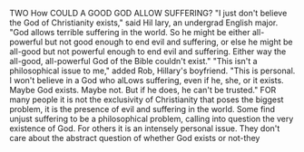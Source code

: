 TWO
How COULD A GOOD GOD
ALLOW SUFFERING?
"I just don't believe the God of Christianity exists," said Hil lary, an undergrad English major. "God allows terrible suffering in the world. So he might be either all-powerful but not good enough to end evil and suffering, or else he might be all-good but not powerful enough to end evil and suffering.
Either way the all-good, all-powerful God of the Bible couldn't exist."
"This isn't a philosophical issue to me," added Rob, Hillary's boyfriend. "This is personal. I won't believe in a God who alLows suffering, even if he, she, or it exists. Maybe God exists.
Maybe not. But if he does, he can't be trusted."
FOR many people it is not the exclusivity of Christianity that poses the biggest problem, it is the presence of evil and suffering in the world. Some find unjust suffering to be a philosophical problem, calling into question the very existence of God. For others it is an intensely personal issue. They don't care about the abstract question of whether God exists or not-they
